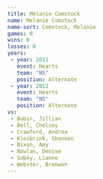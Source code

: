 ```yaml
---
title: Melanie Comstock
name: Melanie Comstock
name-sort: Comstock, Melanie
games: 0
wins: 0
losses: 0
years:
 - year: 2011
   event: Hearts
   team: "NS"
   position: Alternate
 - year: 2012
   event: Hearts
   team: "NS"
   position: Alternate
vs:
 - Babin, Jillian
 - Bell, Chelsey
 - Crawford, Andrea
 - Kleibrink, Shannon
 - Nixon, Amy
 - Nowlan, Denise
 - Sobey, Lianne
 - Webster, Bronwen
---
```

